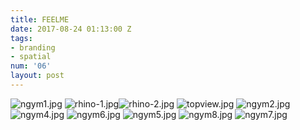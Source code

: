 ```yaml
---
title: FEELME
date: 2017-08-24 01:13:00 Z
tags:
- branding
- spatial
num: '06'
layout: post
---
```


![ngym1.jpg](/uploads/ngym1.jpg)
![rhino-1.jpg](/uploads/rhino-1.jpg)![rhino-2.jpg](/uploads/rhino-2.jpg)
![topview.jpg](/uploads/topview.jpg)
![ngym2.jpg](/uploads/ngym2.jpg)![ngym4.jpg](/uploads/ngym4.jpg)
![ngym6.jpg](/uploads/ngym6.jpg)
![ngym5.jpg](/uploads/ngym5.jpg)
![ngym8.jpg](/uploads/ngym8.jpg)
![ngym7.jpg](/uploads/ngym7.jpg)
